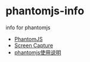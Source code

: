 phantomjs-info
==============

info for phantomjs


* [PhantomJS](http://javascript.ruanyifeng.com/tool/phantomjs.html)
* [Screen Capture](http://phantomjs.org/screen-capture.html)
* [phantomjs使用说明](http://www.zhouhua.info/2014/03/19/phantomjs/)
